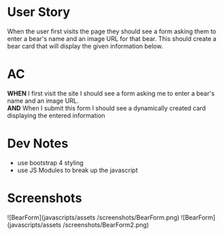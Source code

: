 # User Story
When the user first visits the page they should see a form asking them to enter a bear's name and an image URL for that bear. This should create a bear card that will display the given information below.

# AC 
**WHEN** I first visit the site I should see a form asking me to enter a bear's name and an image URL. <br>
**AND** When I submit this form I should see a dynamically created card displaying the entered information

# Dev Notes
* use bootstrap 4 styling
* use JS Modules to break up the javascript

# Screenshots
![BearForm](javascripts/assets /screenshots/BearForm.png)
![BearForm](javascripts/assets /screenshots/BearForm2.png)
